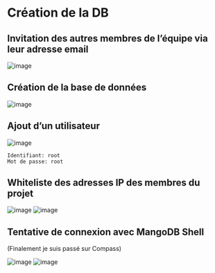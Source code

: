 # Création de la DB

## Invitation des autres membres de l’équipe via leur adresse email

![image](https://user-images.githubusercontent.com/49844846/148928790-9a930f34-0b69-4047-989e-1e383f81ade9.png)

## Création de la base de données

![image](https://user-images.githubusercontent.com/49844846/148929098-2e538aa6-8400-478b-82ee-67176935d1ae.png)

## Ajout d’un utilisateur

![image](https://user-images.githubusercontent.com/49844846/148929145-dd350431-d908-46cb-8f56-ec15858bb7dd.png)

```
Identifiant: root
Mot de passe: root
```

## Whiteliste des adresses IP des membres du projet

![image](https://user-images.githubusercontent.com/49844846/148929349-e709fc45-d7a8-4d0d-a89c-5a92ab8128a7.png)
![image](https://user-images.githubusercontent.com/49844846/148929366-5b9e4a6b-9091-40a4-8947-9ffcc155af06.png)

## Tentative de connexion avec MangoDB Shell

(Finalement je suis passé sur Compass)

![image](https://user-images.githubusercontent.com/49844846/148929445-1e6eead2-cba8-4200-961c-6b37bef6cb85.png)
![image](https://user-images.githubusercontent.com/49844846/148929456-24a74ab3-9618-45a8-8bad-51380051908c.png)
